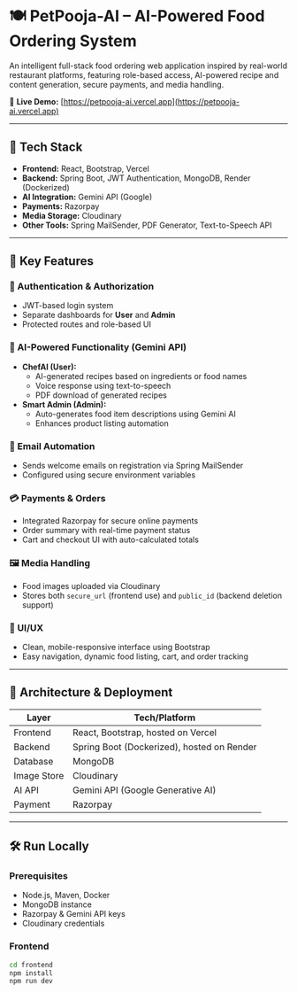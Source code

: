 # 🍽️ PetPooja-AI – AI-Powered Food Ordering System

An intelligent full-stack food ordering web application inspired by real-world restaurant platforms, featuring role-based access, AI-powered recipe and content generation, secure payments, and media handling.

🔗 **Live Demo:** [https://petpooja-ai.vercel.app](https://petpooja-ai.vercel.app)

---

## 🚀 Tech Stack

- **Frontend:** React, Bootstrap, Vercel
- **Backend:** Spring Boot, JWT Authentication, MongoDB, Render (Dockerized)
- **AI Integration:** Gemini API (Google)
- **Payments:** Razorpay
- **Media Storage:** Cloudinary
- **Other Tools:** Spring MailSender, PDF Generator, Text-to-Speech API

---

## 🎯 Key Features

### 🔐 Authentication & Authorization
- JWT-based login system
- Separate dashboards for **User** and **Admin**
- Protected routes and role-based UI

### 🧠 AI-Powered Functionality (Gemini API)
- **ChefAI (User):** 
  - AI-generated recipes based on ingredients or food names
  - Voice response using text-to-speech
  - PDF download of generated recipes
- **Smart Admin (Admin):**
  - Auto-generates food item descriptions using Gemini AI
  - Enhances product listing automation

### 📧 Email Automation
- Sends welcome emails on registration via Spring MailSender
- Configured using secure environment variables

### 💳 Payments & Orders
- Integrated Razorpay for secure online payments
- Order summary with real-time payment status
- Cart and checkout UI with auto-calculated totals

### 🖼️ Media Handling
- Food images uploaded via Cloudinary
- Stores both `secure_url` (frontend use) and `public_id` (backend deletion support)

### 🎨 UI/UX
- Clean, mobile-responsive interface using Bootstrap
- Easy navigation, dynamic food listing, cart, and order tracking

---

## 🧱 Architecture & Deployment

| Layer        | Tech/Platform                    |
|--------------|----------------------------------|
| Frontend     | React, Bootstrap, hosted on Vercel |
| Backend      | Spring Boot (Dockerized), hosted on Render |
| Database     | MongoDB                          |
| Image Store  | Cloudinary                       |
| AI API       | Gemini API (Google Generative AI) |
| Payment      | Razorpay                         |

---



## 🛠️ Run Locally

### Prerequisites
- Node.js, Maven, Docker
- MongoDB instance
- Razorpay & Gemini API keys
- Cloudinary credentials

### Frontend

```bash
cd frontend
npm install
npm run dev

